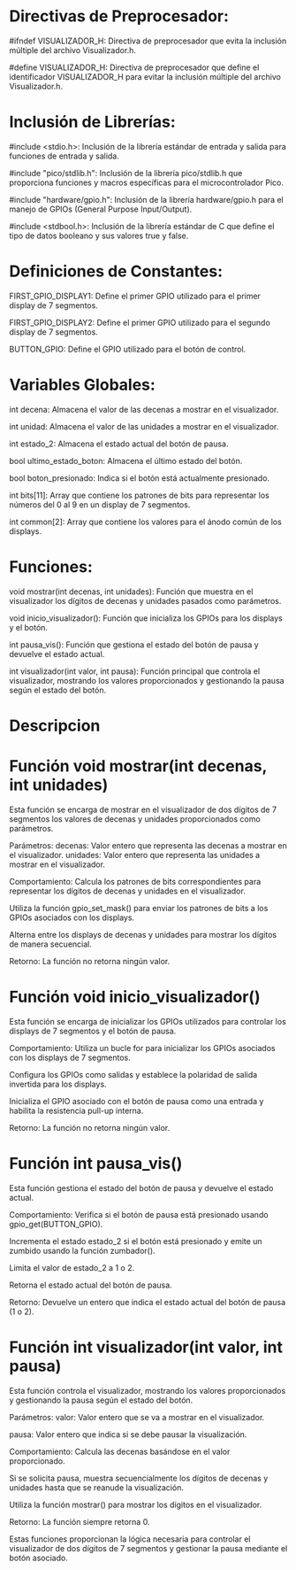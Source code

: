 # Directivas de Preprocesador:

#ifndef VISUALIZADOR_H: Directiva de preprocesador que evita la inclusión múltiple del archivo Visualizador.h.

#define VISUALIZADOR_H: Directiva de preprocesador que define el identificador VISUALIZADOR_H para evitar la inclusión múltiple del archivo Visualizador.h.

# Inclusión de Librerías:

#include <stdio.h>: Inclusión de la librería estándar de entrada y salida para funciones de entrada y salida.

#include "pico/stdlib.h": Inclusión de la librería pico/stdlib.h que proporciona funciones y macros específicas para el microcontrolador Pico.

#include "hardware/gpio.h": Inclusión de la librería hardware/gpio.h para el manejo de GPIOs (General Purpose Input/Output).

#include <stdbool.h>: Inclusión de la librería estándar de C que define el tipo de datos booleano y sus valores true y false.

# Definiciones de Constantes:
FIRST_GPIO_DISPLAY1: Define el primer GPIO utilizado para el primer display de 7 segmentos.

FIRST_GPIO_DISPLAY2: Define el primer GPIO utilizado para el segundo display de 7 segmentos.

BUTTON_GPIO: Define el GPIO utilizado para el botón de control.

# Variables Globales:
int decena: Almacena el valor de las decenas a mostrar en el visualizador.

int unidad: Almacena el valor de las unidades a mostrar en el visualizador.

int estado_2: Almacena el estado actual del botón de pausa.

bool ultimo_estado_boton: Almacena el último estado del botón.

bool boton_presionado: Indica si el botón está actualmente presionado.

int bits[11]: Array que contiene los patrones de bits para representar los números del 0 al 9 en un display de 7 segmentos.

int common[2]: Array que contiene los valores para el ánodo común de los displays.

# Funciones:
void mostrar(int decenas, int unidades): Función que muestra en el visualizador los dígitos de decenas y unidades pasados como parámetros.

void inicio_visualizador(): Función que inicializa los GPIOs para los displays y el botón.

int pausa_vis(): Función que gestiona el estado del botón de pausa y devuelve el estado actual.

int visualizador(int valor, int pausa): Función principal que controla el visualizador, mostrando los valores proporcionados y gestionando la pausa según el estado del botón.

# Descripcion

# Función void mostrar(int decenas, int unidades)
Esta función se encarga de mostrar en el visualizador de dos dígitos de 7 segmentos los valores de decenas y unidades proporcionados como parámetros.

Parámetros:
decenas: Valor entero que representa las decenas a mostrar en el visualizador.
unidades: Valor entero que representa las unidades a mostrar en el visualizador.

Comportamiento:
Calcula los patrones de bits correspondientes para representar los dígitos de decenas y unidades en el visualizador.

Utiliza la función gpio_set_mask() para enviar los patrones de bits a los GPIOs asociados con los displays.

Alterna entre los displays de decenas y unidades para mostrar los dígitos de manera secuencial.

Retorno: La función no retorna ningún valor.

# Función void inicio_visualizador()
Esta función se encarga de inicializar los GPIOs utilizados para controlar los displays de 7 segmentos y el botón de pausa.

Comportamiento:
Utiliza un bucle for para inicializar los GPIOs asociados con los displays de 7 segmentos.

Configura los GPIOs como salidas y establece la polaridad de salida invertida para los displays.

Inicializa el GPIO asociado con el botón de pausa como una entrada y habilita la resistencia pull-up interna.

Retorno: La función no retorna ningún valor.

# Función int pausa_vis()

Esta función gestiona el estado del botón de pausa y devuelve el estado actual.

Comportamiento:
Verifica si el botón de pausa está presionado usando gpio_get(BUTTON_GPIO).

Incrementa el estado estado_2 si el botón está presionado y emite un zumbido usando la función zumbador().

Limita el valor de estado_2 a 1 o 2.

Retorna el estado actual del botón de pausa.

Retorno: Devuelve un entero que indica el estado actual del botón de pausa (1 o 2).

# Función int visualizador(int valor, int pausa)
Esta función controla el visualizador, mostrando los valores proporcionados y gestionando la pausa según el estado del botón.

Parámetros:
valor: Valor entero que se va a mostrar en el visualizador.

pausa: Valor entero que indica si se debe pausar la visualización.

Comportamiento:
Calcula las decenas basándose en el valor proporcionado.

Si se solicita pausa, muestra secuencialmente los dígitos de decenas y unidades hasta que se reanude la visualización.

Utiliza la función mostrar() para mostrar los dígitos en el visualizador.

Retorno: La función siempre retorna 0.

Estas funciones proporcionan la lógica necesaria para controlar el visualizador de dos dígitos de 7 segmentos y gestionar la pausa mediante el botón asociado.